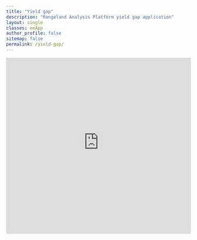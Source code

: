 ```yaml
---
title: "Yield gap"
description: "Rangeland Analysis Platform yield gap application"
layout: single
classes: eeApp
author_profile: false
sitemap: false
permalink: /yield-gap/
---
```


<embed src="https://smorford.users.earthengine.app/view/yieldgapapplication" style="width:100%; height: 50vw;">
